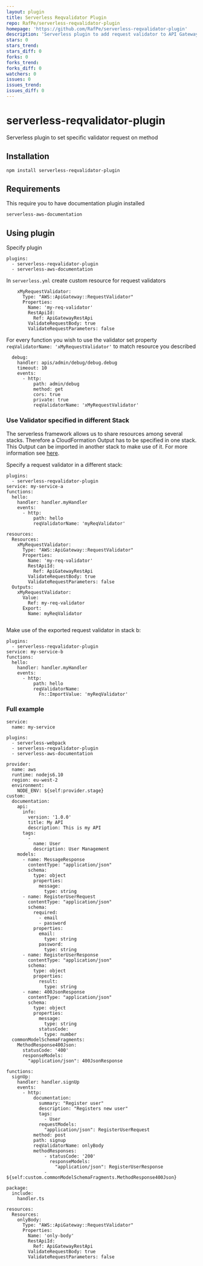 ```yaml
---
layout: plugin
title: Serverless Reqvalidator Plugin
repo: RafPe/serverless-reqvalidator-plugin
homepage: 'https://github.com/RafPe/serverless-reqvalidator-plugin'
description: 'Serverless plugin to add request validator to API Gateway methods'
stars: 0
stars_trend: 
stars_diff: 0
forks: 0
forks_trend: 
forks_diff: 0
watchers: 0
issues: 0
issues_trend: 
issues_diff: 0
---
```



# serverless-reqvalidator-plugin
Serverless plugin to set specific validator request on method

## Installation 
```
npm install serverless-reqvalidator-plugin
```

## Requirements
This require you to have documentation plugin installed
```
serverless-aws-documentation
```


## Using plugin
Specify plugin 
```
plugins:
  - serverless-reqvalidator-plugin
  - serverless-aws-documentation
```


In `serverless.yml` create custom resource for request validators 

```
    xMyRequestValidator:  
      Type: "AWS::ApiGateway::RequestValidator"
      Properties:
        Name: 'my-req-validator'
        RestApiId: 
          Ref: ApiGatewayRestApi
        ValidateRequestBody: true
        ValidateRequestParameters: false  
```

For every function you wish to use the validator set property `reqValidatorName: 'xMyRequestValidator'` to match resource you described 

```
  debug:
    handler: apis/admin/debug/debug.debug
    timeout: 10
    events:
      - http:
          path: admin/debug
          method: get
          cors: true
          private: true 
          reqValidatorName: 'xMyRequestValidator'
```

### Use Validator specified in different Stack
The serverless framework allows us to share resources among several stacks. Therefore a CloudFormation Output has to be specified in one stack. This Output can be imported in another stack to make use of it. For more information see
[here](https://serverless.com/framework/docs/providers/aws/guide/variables/#reference-cloudformation-outputs).

Specify a request validator in a different stack:

```
plugins:
  - serverless-reqvalidator-plugin
service: my-service-a
functions:
  hello:
    handler: handler.myHandler
    events:
      - http:
          path: hello
          reqValidatorName: 'myReqValidator'

resources:
  Resources:
    xMyRequestValidator:
      Type: "AWS::ApiGateway::RequestValidator"
      Properties:
        Name: 'my-req-validator'
        RestApiId: 
          Ref: ApiGatewayRestApi
        ValidateRequestBody: true
        ValidateRequestParameters: false
  Outputs:
    xMyRequestValidator:
      Value:
        Ref: my-req-validator
      Export:
        Name: myReqValidator


```

Make use of the exported request validator in stack b:
```
plugins:
  - serverless-reqvalidator-plugin
service: my-service-b
functions:
  hello:
    handler: handler.myHandler
    events:
      - http:
          path: hello
          reqValidatorName:
            Fn::ImportValue: 'myReqValidator'
```

### Full example 
```
service:
  name: my-service

plugins:
  - serverless-webpack
  - serverless-reqvalidator-plugin
  - serverless-aws-documentation

provider:
  name: aws
  runtime: nodejs6.10
  region: eu-west-2
  environment:
    NODE_ENV: ${self:provider.stage}
custom:
  documentation:
    api:
      info:
        version: '1.0.0'
        title: My API
        description: This is my API
      tags:
        -
          name: User
          description: User Management
    models:
      - name: MessageResponse
        contentType: "application/json"
        schema:
          type: object
          properties:
            message:
              type: string
      - name: RegisterUserRequest
        contentType: "application/json"
        schema:
          required: 
            - email
            - password
          properties:
            email:
              type: string
            password:
              type: string
      - name: RegisterUserResponse
        contentType: "application/json"
        schema:
          type: object
          properties:
            result:
              type: string
      - name: 400JsonResponse
        contentType: "application/json"
        schema:
          type: object
          properties:
            message:
              type: string
            statusCode:
              type: number
  commonModelSchemaFragments:
    MethodResponse400Json:
      statusCode: '400'
      responseModels:
        "application/json": 400JsonResponse

functions:
  signUp:
    handler: handler.signUp
    events:
      - http:
          documentation:
            summary: "Register user"
            description: "Registers new user"
            tags:
              - User
            requestModels:
              "application/json": RegisterUserRequest
          method: post
          path: signup
          reqValidatorName: onlyBody
          methodResponses:
              - statusCode: '200'
                responseModels:
                  "application/json": RegisterUserResponse
              - ${self:custom.commonModelSchemaFragments.MethodResponse400Json}

package:
  include:
    handler.ts

resources:
  Resources:
    onlyBody:  
      Type: "AWS::ApiGateway::RequestValidator"
      Properties:
        Name: 'only-body'
        RestApiId: 
          Ref: ApiGatewayRestApi
        ValidateRequestBody: true
        ValidateRequestParameters: false
```
